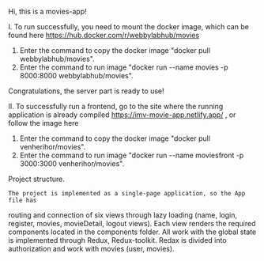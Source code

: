Hi, this is a movies-app!

I. To run successfully, you need to mount the docker image, which can be found
here https://hub.docker.com/r/webbylabhub/movies

1. Enter the command to copy the docker image "docker pull webbylabhub/movies".
2. Enter the command to run image "docker run --name movies -p 8000:8000
   webbylabhub/movies".

Congratulations, the server part is ready to use!

II. To successfully run a frontend, go to the site where the running application
is already compiled https://imv-movie-app.netlify.app/ , or follow the image
here

1. Enter the command to copy the docker image "docker pull venherihor/movies".
2. Enter the command to run image "docker run --name moviesfront -p 3000:3000
   venherihor/movies".

Project structure.

    The project is implemented as a single-page application, so the App file has

routing and connection of six views through lazy loading (name, login, register,
movies, movieDetail, logout views). Each view renders the required components
located in the components folder. All work with the global state is implemented
through Redux, Redux-toolkit. Redax is divided into authorization and work with
movies (user, movies).
